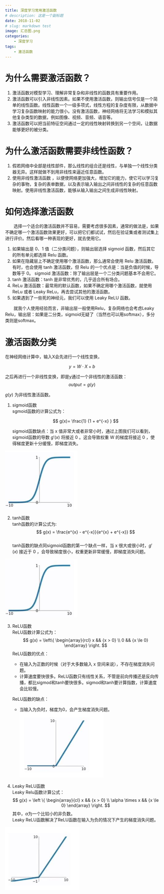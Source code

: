```yaml
---
title: 深度学习常用激活函数
# description: 这是一个副标题
date: 2018-11-02
# slug: markdown test
image: 汇总图.png
categories:
    - 深度学习
tags:
    - 激活函数
---
```


# 为什么需要激活函数？
1. 激活函数对模型学习、理解非常复杂和非线性的函数具有重要作用。
2. 激活函数可以引入非线性因素。如果不使用激活函数，则输出信号仅是一个简单的线性函数。线性函数一个一级多项式，线性方程的复杂度有限，从数据中学习复杂函数映射的能力很小。没有激活函数，神经网络将无法学习和模拟其他复杂类型的数据，例如图像、视频、音频、语音等。
3. 激活函数可以把当前特征空间通过一定的线性映射转换到另一个空间，让数据能够更好的被分类。

# 为什么激活函数需要非线性函数？
1. 假若网络中全部是线性部件，那么线性的组合还是线性，与单独一个线性分类器无异。这样就做不到用非线性来逼近任意函数。
2. 使用非线性激活函数 ，以便使网络更加强大，增加它的能力，使它可以学习复杂的事物，复杂的表单数据，以及表示输入输出之间非线性的复杂的任意函数映射。使用非线性激活函数，能够从输入输出之间生成非线性映射。
   
# 如何选择激活函数
&emsp;&emsp;选择一个适合的激活函数并不容易，需要考虑很多因素，通常的做法是，如果不确定哪一个激活函数效果更好，可以把它们都试试，然后在验证集或者测试集上进行评价。然后看哪一种表现的更好，就去使用它。
1. 如果输出是 0、1 值（二分类问题），则输出层选择 sigmoid 函数，然后其它的所有单元都选择 Relu 函数。
2. 如果在隐藏层上不确定使用哪个激活函数，那么通常会使用 Relu 激活函数。有时，也会使用 tanh 激活函数，但 Relu 的一个优点是：当是负值的时候，导数等于 0。
sigmoid 激活函数：除了输出层是一个二分类问题基本不会用它。
3. tanh 激活函数：tanh 是非常优秀的，几乎适合所有场合。
4. ReLu 激活函数：最常用的默认函数，如果不确定用哪个激活函数，就使用 ReLu 或者 Leaky ReLu，再去尝试其他的激活函数。
5. 如果遇到了一些死的神经元，我们可以使用 Leaky ReLU 函数。  

&emsp;&emsp;就我个人使用经验而言，非输出层一般使用Relu，复杂网络也会考虑Leaky Relu，输出层：如果是二分类，sigmoid无疑了（当然也可以用softmax），多分类则是softmax。

# 激活函数分类
在神经网络计算中，输入X会先进行一个线性变换，

$$ y = W · X + b $$

之后再进行一个非线性变换，即是y通过一个非线性的激活函数：
$$ output=g(y) $$

$g(y)$ 为非线性激活函数。  

1. sigmoid函数  
    sgmoid函数的计算公式为：  

    $$ g(x)= \frac{1} {1 + e^{-x} }  $$

    sigmoid函数缺点：当 x 值非常大或者非常小时，通过上图我们可以看到，sigmoid函数的导数 $g′(x)$ 将接近 0 。这会导致权重 W 的梯度将接近 0 ，使得梯度更新十分缓慢，即梯度消失。

![sigmoid函数](sigmiod.png)  


2. tanh函数  
   tanh函数的计算公式为:
   $$ g(x) = \frac{e^{x} - e^{-x}}{e^{x} + e^{-x}}  $$  
   tanh函数的缺点同sigmoid函数的第一个缺点一样，当 x 很大或很小时，$g′(x)$ 接近于 0 ，会导致梯度很小，权重更新非常缓慢，即梯度消失问题。

![tanh函数](tanh.png)

3. ReLU函数  
   ReLU函数计算公式为：  
    $$ 
    g(x) = \left\{
        \begin{array}{rcl}
            x   &&  {x > 0} \\
            0   &&  {x \le 0} 
        \end{array} \right. 
    $$
    ReLU函数的优点：
    - 在输入为正数的时候（对于大多数输入 x 空间来说），不存在梯度消失问题。
    - 计算速度要快很多。ReLU函数只有线性关系，不管是前向传播还是反向传播，都比sigmod和tanh要快很多。sigmod和tanh要计算指数，计算速度会比较慢。  
  
    ReLU函数的缺点：
    - 当输入为负时，梯度为0，会产生梯度消失问题。
![relu函数](relu.png)

4. Leaky ReLU函数  
   Leaky Relu函数计算公式：
    $$ 
    g(x) = \left \{
        \begin{array}{cl}
            x   &&  {x > 0} \\
            \alpha \times x   &&  {x \le 0} 
        \end{array}
        \right. 
    $$
    其中，$\alpha$为一个比较小的非负数。  
    Leaky ReLU函数解决了ReLU函数在输入为负的情况下产生的梯度消失问题。

![leaky_relu函数](leaky_relu.png)
